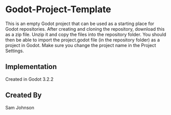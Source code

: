 # Godot-Project-Template

This is an empty Godot project that can be used as a starting place for Godot repositories. After creating and cloning the repository, download this as a zip file. Unzip it and copy the files into the repository folder. You should then be able to import the project.godot file (in the repository folder) as a project in Godot. Make sure you change the project name in the Project Settings.

## Implementation
Created in Godot 3.2.2

## Created By 
Sam Johnson 
